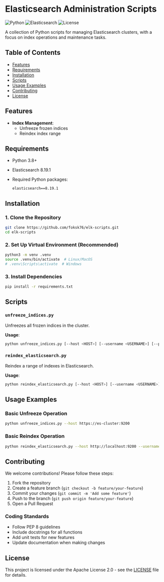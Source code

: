 # Elasticsearch Administration Scripts

![Python](https://img.shields.io/badge/Python-3.8+-blue.svg)
![Elasticsearch](https://img.shields.io/badge/Elasticsearch-8.19.1-orange.svg)
![License](https://img.shields.io/badge/License-Apache_2.0-green.svg)

A collection of Python scripts for managing Elasticsearch clusters, with a focus on index operations and maintenance tasks.

## Table of Contents

- [Features](#features)
- [Requirements](#requirements)
- [Installation](#installation)
- [Scripts](#scripts)
- [Usage Examples](#usage-examples)
- [Contributing](#contributing)
- [License](#license)

## Features

- **Index Management**:
  - Unfreeze frozen indices
  - Reindex index range

## Requirements

- Python 3.8+
- Elasticsearch 8.19.1
- Required Python packages:
  
  ```text
  elasticsearch==8.19.1
  ```

## Installation

### 1. Clone the Repository

```bash
git clone https://github.com/foksk76/elk-scripts.git
cd elk-scripts
```

### 2. Set Up Virtual Environment (Recommended)

```bash
python3 -m venv .venv
source .venv/bin/activate  # Linux/MacOS
# .venv\Scripts\activate  # Windows
```

### 3. Install Dependencies

```bash
pip install -r requirements.txt
```

## Scripts

### `unfreeze_indices.py`

Unfreezes all frozen indices in the cluster.

**Usage**:

```bash
python unfreeze_indices.py [--host <HOST>] [--username <USERNAME>] [--password <PASSWORD>] [--verify-certs <VERIFY-CERTS>]
```

### `reindex_elasticsearch.py`

Reindex a range of indexes in Elasticsearch.

**Usage**:

```bash
python reindex_elasticsearch.py [--host <HOST>] [--username <USERNAME>] [--password <PASSWORD>] --start-index <START_INDEX> --end-index <END_INDEX> [--alias ALIAS] [--verify-certs VERIFY-CERTS]
```

## Usage Examples

### Basic Unfreeze Operation

```bash
python unfreeze_indices.py --host https://es-cluster:9200
```

### Basic Reindex Operation

```bash
python reindex_elasticsearch.py --host http://localhost:9200 --username elastic --password yourpassword --start-index fg-009783 --end-index fg-009789
```

## Contributing

We welcome contributions! Please follow these steps:

1. Fork the repository
2. Create a feature branch (`git checkout -b feature/your-feature`)
3. Commit your changes (`git commit -m 'Add some feature'`)
4. Push to the branch (`git push origin feature/your-feature`)
5. Open a Pull Request

### Coding Standards

- Follow PEP 8 guidelines
- Include docstrings for all functions
- Add unit tests for new features
- Update documentation when making changes

## License

This project is licensed under the Apache License 2.0 - see the [LICENSE](LICENSE) file for details.